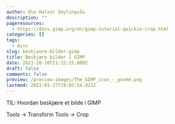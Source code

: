 ```yaml
---
author: Ole Halvor Smylingsås
description: ""
pageresources:
  - https://docs.gimp.org/en/gimp-tutorial-quickie-crop.html
categories: []
tags:
  - misc
slug: beskjaere-bilder-gimp
title: Beskjære bilder I GIMP
date: 2021-10-10T11:15:15.000Z
draft: false
comments: false
preview: /preview-images/The_GIMP_icon_-_gnome.png
lastmod: 2022-01-27T19:03:54.922Z
---
```


TIL: Hvordan beskjære et bilde i GIMP
<!--more-->
Tools → Transform Tools → Crop 